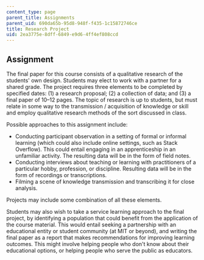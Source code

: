 ```yaml
---
content_type: page
parent_title: Assignments
parent_uid: 690da65b-95d8-948f-f435-1c15872746ce
title: Research Project
uid: 2ea3775e-8dff-6849-e9d6-4ff4ef808ccd
---
```


Assignment
----------

The final paper for this course consists of a qualitative research of the students' own design. Students may elect to work with a partner for a shared grade. The project requires three elements to be completed by specified dates: (1) a research proposal; (2) a collection of data; and (3) a final paper of 10–12 pages. The topic of research is up to students, but must relate in some way to the transmission / acquisition of knowledge or skill and employ qualitative research methods of the sort discussed in class.

Possible approaches to this assignment include:

*   Conducting participant observation in a setting of formal or informal learning (which could also include online settings, such as Stack Overflow). This could entail engaging in an apprenticeship in an unfamiliar activity. The resulting data will be in the form of field notes.
*   Conducting interviews about teaching or learning with practitioners of a particular hobby, profession, or discipline. Resulting data will be in the form of recordings or transcriptions.
*   Filming a scene of knowledge transmission and transcribing it for close analysis.

Projects may include some combination of all these elements.

Students may also wish to take a service learning approach to the final project, by identifying a population that could benefit from the application of the course material. This would entail seeking a partnership with an educational entity or student community (at MIT or beyond), and writing the final paper as a report that makes recommendations for improving learning outcomes. This might involve helping people who don't know about their educational options, or helping people who serve the public as educators.